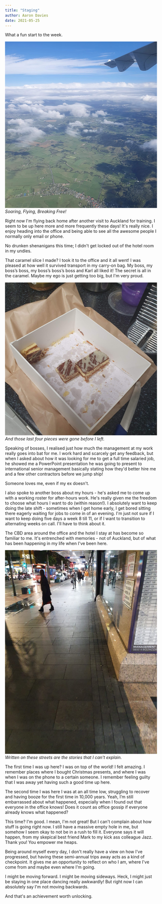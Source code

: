```yaml
---
title: "Staging"
author: Aaron Davies
date: 2021-05-25
---
```


What a fun start to the week.

[![slicegone.](/media/images/blog/flying.jpg)](/media/images/blog/flying.jpg)
_Soaring, Flying, Breaking Free!_

Right now I'm flying back home after another visit to Auckland for training. I seem to be up here more and more frequently these days! It's really nice. I enjoy heading into the office and being able to see all the awesome people I normally only email or phone.

No drunken shenanigans this time; I didn't get locked out of the hotel room in my undies.

That caramel slice I made? I took it to the office and it all went! I was pleased at how well it survived transport in my carry-on bag. My boss, my boss’s boss, my boss’s boss’s boss and Karl all liked it! The secret is all in the caramel. Maybe my ego is just getting too big, but I'm very proud.

[![slicegone.](/media/images/blog/slicegone.jpg)](/media/images/blog/slicegone.jpg)
_And those last four pieces were gone before I left._

Speaking of bosses, I realised just how much the management at my work really goes into bat for me. I work hard and scarcely get any feedback, but when I asked about how it was looking for me to get a full time salaried job, he showed me a PowerPoint presentation he was going to present to international senior management basically stating how they'd better hire me and a few other contractors before we jump ship!

Someone loves me, even if my ex doesn't.

I also spoke to another boss about my hours - he's asked me to come up with a working roster for after-hours work. He's really given me the freedom to choose what hours I want to do (within reason!). I absolutely want to keep doing the late shift - sometimes when I get home early, I get bored sitting there eagerly waiting for jobs to come in of an evening. I'm just not sure if I want to keep doing five days a week 8 till 11, or if I want to transition to alternating weeks on call. I'll have to think about it.

The CBD area around the office and the hotel I stay at has become so familiar to me. It's entrenched with memories - not of Auckland, but of what has been happening in my life when I've been here. 

[![slicegone.](/media/images/blog/streets.jpeg)](/media/images/blog/streets.jpeg)
_Written on these streets are the stories that I can't explain._

The first time I was up here? I was on top of the world! I felt amazing. I remember places where I bought Christmas presents, and where I was when I was on the phone to a certain someone. I remember feeling guilty that I was away yet having such a good time up here.

The second time I was here I was at an all time low, struggling to recover and having booze for the first time in 10,000 years. Yeah, I’m still embarrassed about what happened, especially when I found out that everyone in the office knows! Does it count as office gossip if everyone already knows what happened?

This time? I'm good. I mean, I'm not great! But I can't complain about how stuff is going right now. I still have a massive empty hole in me, but somehow I seem okay to not be in a rush to fill it. Everyone says it will happen, from my skepical best friend Mark to my kick ass colleague Jazz. Thank you! You empower me heaps.

Being around myself every day, I don't really have a view on how I've progressed, but having these semi-annual trips away acts as a kind of checkpoint. It gives me an opportunity to reflect on who I am, where I've come from and maybe even where I'm going.

I might be moving forward. I might be moving sideways. Heck, I might just be staying in one place dancing really awkwardly! But right now I can absolutely say I'm not moving backwards.

And that's an achievement worth unlocking.
